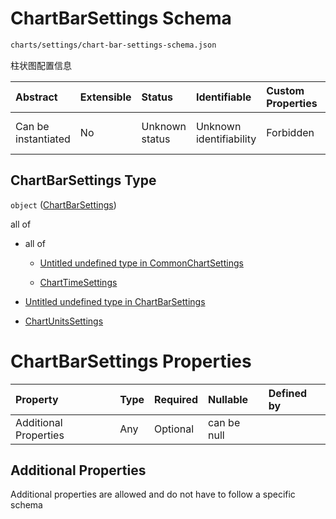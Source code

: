 # ChartBarSettings Schema

```txt
charts/settings/chart-bar-settings-schema.json
```

柱状图配置信息

| Abstract            | Extensible | Status         | Identifiable            | Custom Properties | Additional Properties | Access Restrictions | Defined In                                                                                                     |
| :------------------ | :--------- | :------------- | :---------------------- | :---------------- | :-------------------- | :------------------ | :------------------------------------------------------------------------------------------------------------- |
| Can be instantiated | No         | Unknown status | Unknown identifiability | Forbidden         | Allowed               | none                | [chart-bar-settings-schema.json](../out/charts/settings/chart-bar-settings-schema.json "open original schema") |

## ChartBarSettings Type

`object` ([ChartBarSettings](chart-bar-settings-schema.md))

all of

* all of

  * [Untitled undefined type in CommonChartSettings](common-settings-schema-allof-0.md "check type definition")

  * [ChartTimeSettings](settings-time-schema.md "check type definition")

* [Untitled undefined type in ChartBarSettings](chart-bar-settings-schema-allof-1.md "check type definition")

* [ChartUnitsSettings](settings-units-schema.md "check type definition")

# ChartBarSettings Properties

| Property              | Type | Required | Nullable    | Defined by |
| :-------------------- | :--- | :------- | :---------- | :--------- |
| Additional Properties | Any  | Optional | can be null |            |

## Additional Properties

Additional properties are allowed and do not have to follow a specific schema
